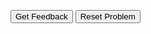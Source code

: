 <div id="07_turtle-sortableTrash" class="sortable-code"></div> 
<div id="07_turtle-sortable" class="sortable-code"></div> 
<div style="clear:both;"></div> 
<p> 
    <input id="07_turtle-feedbackLink" value="Get Feedback" type="button" /> 
    <input id="07_turtle-newInstanceLink" value="Reset Problem" type="button" /> 
</p> 
<script type="text/javascript"> 
(function(){
  var initial = "import turtle\n" +
    "turtle.pencolor(&quot;cyan&quot;)\n" +
    "turtle.fillcolor(&quot;magenta&quot;)\n" +
    "turtle.begin_fill()\n" +
    "turtle.forward(200)\n" +
    "turtle.left(120)\n" +
    "turtle.forward(200)\n" +
    "turtle.left(120)\n" +
    "turtle.forward(200)\n" +
    "turtle.left(120)\n" +
    "turtle.end_fill()\n" +
    "turtle.hideturtle()";
  var parsonsPuzzle = new ParsonsWidget({
    "sortableId": "07_turtle-sortable",
    "max_wrong_lines": 10,
    "grader": ParsonsWidget._graders.LineBasedGrader,
    "exec_limit": 2500,
    "can_indent": true,
    "x_indent": 50,
    "lang": "en",
    "show_feedback": true
  });
  parsonsPuzzle.init(initial);
  parsonsPuzzle.shuffleLines();
  $("#07_turtle-newInstanceLink").click(function(event){ 
      event.preventDefault(); 
      parsonsPuzzle.shuffleLines(); 
  }); 
  $("#07_turtle-feedbackLink").click(function(event){ 
      event.preventDefault(); 
      parsonsPuzzle.getFeedback(); 
  }); 
})(); 
</script>